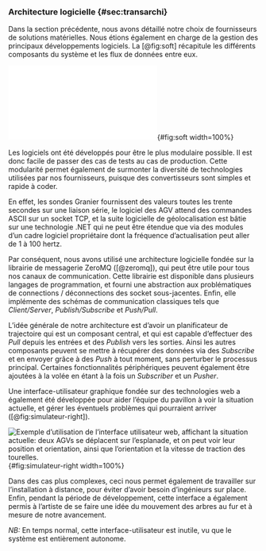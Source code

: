 ### Architecture logicielle {#sec:transarchi}

Dans la section précédente, nous avons détaillé notre choix de fournisseurs de solutions matérielles. Nous étions
également en charge de la gestion des principaux développements logiciels. La [@fig:soft] récapitule les différents
composants du système et les flux de données entre eux.

![Architecture logicielle: chaque arbre a trois sondes Granier qui sont utilisées par le planificateur de trajectoire.
Le planificateur de trajectoire récupère également la position et l’orientation actuelle de chaque robot grâce au
système de géolocalisation, puis calcule les vitesses de traction et d’orientation de chaque tourelle de chaque AGV. Un
utilisateur peut aussi directement donner des consignes au planificateur de trajectoire lorsque c’est nécessaire. Les
variables $(s_1, s_2, s_3)$, $(x, y, \alpha)$ et $(v_i, \theta_i)$ sont explicitées dans la
[@sec:transplanif]](tikz/schema_block.pdf){#fig:soft width=100%}

Les logiciels ont été développés pour être le plus modulaire possible. Il est donc facile de passer des cas de tests au
cas de production. Cette modularité permet également de surmonter la diversité de technologies utilisées par nos
fournisseurs, puisque des convertisseurs sont simples et rapide à coder.

En effet, les sondes Granier fournissent des valeurs toutes les trente secondes sur une liaison série, le logiciel des
AGV attend des commandes ASCII sur un socket TCP, et la suite logicielle de géolocalisation est bâtie sur une
technologie .NET qui ne peut être étendue que via des modules d’un cadre logiciel propriétaire dont la fréquence
d’actualisation peut aller de 1 à 100 hertz.

Par conséquent, nous avons utilisé une architecture logicielle fondée sur la librairie de messagerie ZeroMQ
([@zeromq]), qui peut être utile pour tous nos canaux de communication. Cette librairie est disponible dans plusieurs
langages de programmation, et fourni une abstraction aux problématiques de connections / déconnections des socket
sous-jacentes. Enfin, elle implémente des schémas de communication classiques tels que *Client/Server*,
*Publish/Subscribe* et *Push/Pull*.

L’idée générale de notre architecture est d’avoir un planificateur de trajectoire qui est un composant central, et qui
est capable d’effectuer des *Pull* depuis les entrées et des *Publish* vers les sorties. Ainsi les autres composants
peuvent se mettre à récupérer des données via des *Subscribe* et en envoyer grâce à des *Push* à tout moment, sans
perturber le processus principal. Certaines fonctionnalités périphériques peuvent également être ajoutées à la volée en
étant à la fois un *Subscriber* et un *Pusher*.

Une interface-utilisateur graphique fondée sur des technologies web a également été développée pour aider l’équipe du
pavillon à voir la situation actuelle, et gérer les éventuels problèmes qui pourraient arriver
([@fig:simulateur-right]).

![Exemple d’utilisation de l’interface utilisateur web, affichant la situation actuelle: deux AGVs se déplacent sur
l’esplanade, et on peut voir leur position et orientation, ainsi que l’orientation et la vitesse de traction des
tourelles.](imgs/simulateur-right.png){#fig:simulateur-right width=100%}

Dans des cas plus complexes, ceci nous permet également de travailler sur l’installation à
distance, pour éviter d’avoir besoin d’ingénieurs sur place. Enfin, pendant la période de développement, cette
interface a également permis à l’artiste de se faire une idée du mouvement des arbres au fur et à mesure de notre
avancement.

*NB:* En temps normal, cette interface-utilisateur est inutile, vu que le système est entièrement autonome.
